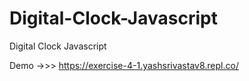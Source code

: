 # Digital-Clock-Javascript
Digital Clock Javascript

Demo ->>> https://exercise-4-1.yashsrivastav8.repl.co/ <br/>
